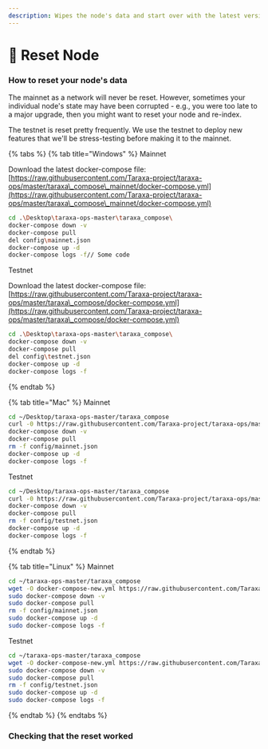 ```yaml
---
description: Wipes the node's data and start over with the latest version.
---
```


# 🔁 Reset Node

### How to reset your node's data

The mainnet as a network will never be reset. However, sometimes your individual node's state may have been corrupted - e.g., you were too late to a major upgrade, then you might want to reset your node and re-index.&#x20;

The testnet is reset pretty frequently. We use the testnet to deploy new features that we'll be stress-testing before making it to the mainnet.&#x20;

{% tabs %}
{% tab title="Windows" %}
Mainnet&#x20;

Download the latest docker-compose file: [https://raw.githubusercontent.com/Taraxa-project/taraxa-ops/master/taraxa\_compose\_mainnet/docker-compose.yml](https://raw.githubusercontent.com/Taraxa-project/taraxa-ops/master/taraxa\_compose\_mainnet/docker-compose.yml)

```bash
cd .\Desktop\taraxa-ops-master\taraxa_compose\
docker-compose down -v
docker-compose pull
del config\mainnet.json
docker-compose up -d
docker-compose logs -f// Some code
```



Testnet

Download the latest docker-compose file: [https://raw.githubusercontent.com/Taraxa-project/taraxa-ops/master/taraxa\_compose/docker-compose.yml](https://raw.githubusercontent.com/Taraxa-project/taraxa-ops/master/taraxa\_compose/docker-compose.yml)

```bash
cd .\Desktop\taraxa-ops-master\taraxa_compose\
docker-compose down -v
docker-compose pull
del config\testnet.json
docker-compose up -d
docker-compose logs -f
```
{% endtab %}

{% tab title="Mac" %}
Mainnet

```bash
cd ~/Desktop/taraxa-ops-master/taraxa_compose
curl -0 https://raw.githubusercontent.com/Taraxa-project/taraxa-ops/master/taraxa_compose_mainnet/docker-compose.yml > docker-compose-new.yml && mv docker-compose-new.yml docker-compose.yml
docker-compose down -v
docker-compose pull
rm -f config/mainnet.json
docker-compose up -d
docker-compose logs -f
```



Testnet

```bash
cd ~/Desktop/taraxa-ops-master/taraxa_compose
curl -0 https://raw.githubusercontent.com/Taraxa-project/taraxa-ops/master/taraxa_compose/docker-compose.yml > docker-compose-new.yml && mv docker-compose-new.yml docker-compose.yml
docker-compose down -v
docker-compose pull
rm -f config/testnet.json
docker-compose up -d
docker-compose logs -f
```
{% endtab %}

{% tab title="Linux" %}
Mainnet

```bash
cd ~/taraxa-ops-master/taraxa_compose
wget -O docker-compose-new.yml https://raw.githubusercontent.com/Taraxa-project/taraxa-ops/master/taraxa_compose_mainnet/docker-compose.yml && mv docker-compose-new.yml docker-compose.yml
sudo docker-compose down -v
sudo docker-compose pull
rm -f config/mainnet.json
sudo docker-compose up -d
sudo docker-compose logs -f
```



Testnet

```bash
cd ~/taraxa-ops-master/taraxa_compose
wget -O docker-compose-new.yml https://raw.githubusercontent.com/Taraxa-project/taraxa-ops/master/taraxa_compose/docker-compose.yml && mv docker-compose-new.yml docker-compose.yml
sudo docker-compose down -v
sudo docker-compose pull
rm -f config/testnet.json
sudo docker-compose up -d
sudo docker-compose logs -f
```
{% endtab %}
{% endtabs %}







### Checking that the reset worked
